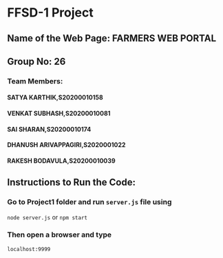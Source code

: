 # FFSD-1 Project

## Name of the Web Page: FARMERS WEB PORTAL

## Group No: 26

### Team Members:
#### SATYA KARTHIK,S20200010158
#### VENKAT SUBHASH,S20200010081
#### SAI SHARAN,S20200010174
#### DHANUSH ARIVAPPAGIRI,S2020001022
#### RAKESH BODAVULA,S20200010039

## Instructions to Run the Code: 

### Go to Project1 folder and run ```server.js``` file using

```node server.js``` or ``` npm start ```

### Then open a browser and type

```localhost:9999``` 
